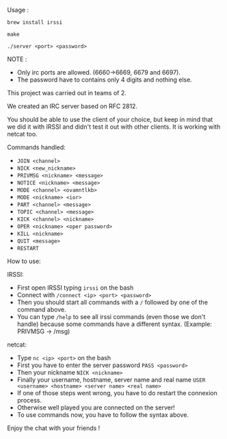 Usage :

`brew install irssi`
    
`make`
    
`./server <port> <password>`

NOTE :
  - Only irc ports are allowed. (6660->6669, 6679 and 6697).
  - The password have to contains only 4 digits and nothing else.

This project was carried out in teams of 2.

We created an IRC server based on RFC 2812.

You should be able to use the client of your choice, but keep in mind that we did it with IRSSI and didn't test it out with other clients.
It is working with netcat too.

Commands handled:
- `JOIN <channel>`
- `NICK <new_nickname>`
- `PRIVMSG <nickname> <message>`
- `NOTICE <nickname> <message>`
- `MODE <channel> <ovamntlkb>`
- `MODE <nickname> <ior>`
- `PART <channel> <message>`
- `TOPIC <channel> <message>`
- `KICK <channel> <nickname>`
- `OPER <nickname> <oper password>`
- `KILL <nickname>`
- `QUIT <message>`
- `RESTART`
    
How to use:

IRSSI:
        
- First open IRSSI typing `irssi` on the bash
- Connect with `/connect <ip> <port> <password>`
- Then you should start all commands with a `/` followed by one of the command above.
- You can type `/help` to see all irssi commands (even those we don't handle) because some commands have a different syntax. (Example: PRIVMSG -> /msg)
          
netcat:
      
- Type `nc <ip> <port>` on the bash
- First you have to enter the server password `PASS <password>`
- Then your nickname `NICK <nickname>`
- Finally your username, hostname, server name and real name `USER <username> <hostname> <server name> <real name>`
- If one of those steps went wrong, you have to do restart the connexion process.
- Otherwise well played you are connected on the server!
- To use commands now, you have to follow the syntax above.


Enjoy the chat with your friends !
